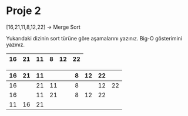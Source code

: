 # Proje 2
[16,21,11,8,12,22] -> Merge Sort

Yukarıdaki dizinin sort türüne göre aşamalarını yazınız.
Big-O gösterimini yazınız.

| 16 | 21 | 11 | 8 | 12 | 22 |
|----|----|----|---|----|----|

| 16 | 21 | 11 |    |   |   | 8 | 12 | 22 |    |
|----|----|----|----|---|---|---|----|----|----|
| 16 |    | 21 | 11 |   |   | 8 |    | 12 | 22 |
| 16 |    | 11 | 21 |   |   | 8 | 12 | 22 |    |
| 11 | 16 | 21 |    |   |   |   |    |    |    |